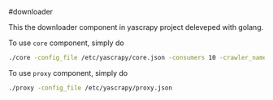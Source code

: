 #downloader

This the downloader component in yascrapy project deleveped with golang.

To use `core` component, simply do

```bash
./core -config_file /etc/yascrapy/core.json -consumers 10 -crawler_name "sample_spider"
```
    
To use `proxy` component, simply do

```bash
./proxy -config_file /etc/yascrapy/proxy.json
```
